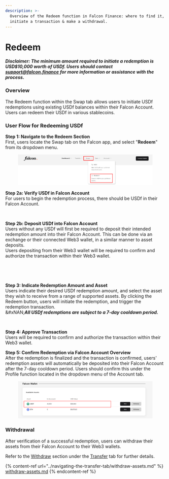 ```yaml
---
description: >-
  Overview of the Redeem function in Falcon Finance: where to find it, how to
  initiate a transaction & make a withdrawal.
---
```


# Redeem

_**Disclaimer: The minimum amount required to initiate a redemption is USD$10,000 worth of USDf. Users should contact support@falcon.finance for more information or assistance with the process.**_

### **Overview**

The Redeem function within the Swap tab allows users to initiate USDf redemptions using existing USDf balances within their Falcon Account. Users can redeem their USDf in various stablecoins.

### User Flow for Redeeming USDf

**Step 1: Navigate to the Redeem Section**\
First, users locate the Swap tab on the Falcon app, and select "**Redeem**" from its dropdown menu.

<figure><img src="../../../.gitbook/assets/image (60).png" alt="" width="563"><figcaption></figcaption></figure>

**Step 2a: Verify USDf in Falcon Account**\
For users to begin the redemption process, there should be USDf in their Falcon Account.

<figure><img src="../../../.gitbook/assets/Screenshot 2025-04-02 at 3.26.34 PM.png" alt="" width="280"><figcaption></figcaption></figure>

**Step 2b: Deposit USDf into Falcon Account**\
Users without any USDf will first be required to deposit their intended redemption amount into their Falcon Account. This can be done via an exchange or their connected Web3 wallet, in a similar manner to asset deposits.\
Users depositing from their Web3 wallet will be required to confirm and authorize the transaction within their Web3 wallet.

<div><figure><img src="../../../.gitbook/assets/Screenshot 2025-04-02 at 3.21.40 PM.png" alt="" width="288"><figcaption></figcaption></figure> <figure><img src="../../../.gitbook/assets/Screenshot 2025-04-02 at 3.21.25 PM.png" alt="" width="292"><figcaption></figcaption></figure></div>

**Step 3: Indicate Redemption Amount and Asset**\
Users indicate their desired USDf redemption amount, and select the asset they wish to receive from a range of supported assets. By clicking the Redeem button, users will initiate the redemption, and trigger the redemption transaction. \
&#xNAN;_**All USDf redemptions are subject to a 7-day cooldown period.**_

<figure><img src="../../../.gitbook/assets/Screenshot 2025-04-02 at 4.35.32 PM.png" alt="" width="276"><figcaption></figcaption></figure>

**Step 4: Approve Transaction**\
Users will be required to confirm and authorize the transaction within their Web3 wallet.

**Step 5: Confirm Redemption via Falcon Account Overview**\
After the redemption is finalized and the transaction is confirmed, users' redemption assets will automatically be deposited into their Falcon Account after the 7-day cooldown period. Users should confirm this under the Profile function located in the dropdown menu of the Account tab.

<figure><img src="../../../.gitbook/assets/image (64).png" alt="" width="563"><figcaption></figcaption></figure>

### Withdrawal

After verification of a successful redemption, users can withdraw their assets from their Falcon Account to their Web3 wallets.

Refer to the [Withdraw](redeem.md#withdrawal) section under the [Transfer](../navigating-the-transfer-tab/) tab for further details.

{% content-ref url="../navigating-the-transfer-tab/withdraw-assets.md" %}
[withdraw-assets.md](../navigating-the-transfer-tab/withdraw-assets.md)
{% endcontent-ref %}
